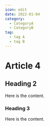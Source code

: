 ```yaml
---
icon: edit
date: 2022-01-04
category:
  - CategoryA
  - CategoryB
tag:
  - tag A
  - tag B
---
```


# Article 4

## Heading 2

Here is the content.

### Heading 3

Here is the content.
